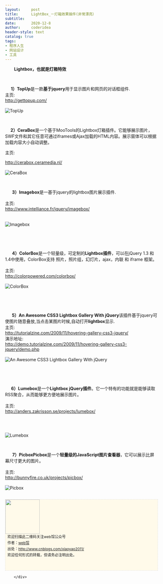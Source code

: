 ```yaml
---
layout:     post
title:      LightBox_－灯箱效果插件(非常漂亮）
subtitle:   
date:       2020-12-8
author:     coderidea
header-style: text
catalog: true
tags:
- 程序人生
- 网站设计
- 工具
--- 
```

<div class="postBody">
			<div id="cnblogs_post_body" class="blogpost-body"><p><strong>         Lightbox，也就是灯箱特效</strong></p>
<p><strong> </strong></p>
<div class="Name">    <strong> 1）TopUp</strong>是一款<strong>基于jquery</strong>用于显示图片和网页的对话框组件.
<div class="tool gray">主页:</div>
</div>
<div>
<div class="P">
<div class="V"><a href="http://gettopup.com/">http://gettopup.com/</a></div>
</div>
<div class="P">
<div class="K"> </div>
</div>
</div>
<div class="Img"><img src="http://www.open-lib.com/attachment/2011-10/19-22-41-1a.jpg" alt="TopUp" /></div>
<div class="Content">
<p>     </p>
<p>  <strong>   2）CeraBox</strong>是一个基于MooTools的Lightbox灯箱插件。它能够展示图片，SWF文件和其它任意可通过iframes或Ajax加载的HTML内容。展示窗体可以根据加载内容大小自动调整。</p>
<p>主页:</p>
<div>
<div class="P">
<div class="V"><a href="http://cerabox.ceramedia.nl/">http://cerabox.ceramedia.nl/</a></div>
</div>
<div class="P">
<div class="K"> </div>
</div>
</div>
<div class="Img"><img src="http://www.open-lib.com/attachment/2011-02/11-15-58-50b.jpg" alt="CeraBox" /></div>
<div class="Content">
<p> </p>
<div class="Name">
<div class="Name">     <strong> 3）Imagebox</strong>是一基于jquery的lightbox图片展示插件.
<div class="tool gray"> </div>
</div>
<div>
<div class="P">
<div class="K">主页:</div>
</div>
<div class="P">
<div class="V"><a href="http://www.intelliance.fr/jquery/imagebox/">http://www.intelliance.fr/jquery/imagebox/</a></div>
</div>
<div class="P">
<div class="K"> </div>
</div>
</div>
<br /><div class="Img"><img src="http://www.open-lib.com/attachment/2011-01/26-14-38-57e.jpg" alt="Imagebox" /></div>
<div class="Content">
<p> </p>
<p> </p>
<div class="Name">     <strong> 4）ColorBox</strong>是一个轻量级，可定制的<strong>Lightbox插件</strong>，可以在jQuery 1.3 和1.4中使用，ColorBox支持 照片，照片组，幻灯片，ajax，内联 和 iframe 框架。
<div class="tool gray"> </div>


</div>
<div>
<div class="P">
<div class="K">主页:</div>


</div>
<div class="P">
<div class="V"><a href="http://colorpowered.com/colorbox/">http://colorpowered.com/colorbox/</a></div>


</div>
<div class="P">
<div class="K"> </div>


</div>


</div>
<div class="Img"><img src="http://www.open-lib.com/attachment/2010-11/20-13-57-4a.jpg" alt="ColorBox" /></div>
<div class="Content">
<p> </p>
<p> </p>
<div class="Name">    <strong>  5）An Awesome CSS3 Lightbox Gallery With jQuery</strong>该插件基于jquery可使图片随意叠放,当点击某图片时候,自动打开<strong>lightbox</strong>显示.
<div class="tool gray">主页:</div>


</div>
<div>
<div class="P">
<div class="V"><a href="http://tutorialzine.com/2009/11/hovering-gallery-css3-jquery/">http://tutorialzine.com/2009/11/hovering-gallery-css3-jquery/</a></div>


</div>
<div class="P">
<div class="K">演示地址:</div>
<div class="V"><a href="http://demo.tutorialzine.com/2009/11/hovering-gallery-css3-jquery/demo.php">http://demo.tutorialzine.com/2009/11/hovering-gallery-css3-jquery/demo.php</a></div>


</div>
<div class="P">
<div class="K"> </div>


</div>


</div>
<div class="Img"><img src="http://www.open-lib.com/attachment/2010-09/22-13-38-0f.jpg" alt="An Awesome CSS3 Lightbox Gallery With jQuery" /></div>
<div class="Content">
<p> </p>
<p> </p>
<div class="Name">     <strong>6）Lumebox</strong>是一个<strong>Lightbox jQuery插件</strong>。它一个特有的功能就是能够读取RSS聚合，从而能够更方便地展示图片。
<div class="tool gray"> </div>


</div>
<div>
<div class="P">
<div class="K">主页:</div>


</div>
<div class="P">
<div class="V"><a href="http://anders.zakrisson.se/projects/lumebox/">http://anders.zakrisson.se/projects/lumebox/</a></div>


</div>
<div class="P">
<div class="K"> </div>


</div>


</div>
<p> </p>
<div class="Img"><img src="http://www.open-lib.com/attachment/2010-09-18/15-54-22b.png" alt="Lumebox" /></div>
<div class="Content">
<p> </p>
<div class="Name">      <strong>7）PicboxPicbox</strong>是一个<strong>轻量级的JavaScript图片查看器</strong>，它可以展示比屏幕尺寸更大的图片。</div>
<div class="Name">
<div class="tool gray"> </div>


</div>
<div>
<div class="P">
<div class="K">主页:</div>


</div>
<div class="P">
<div class="V"><a href="http://bunnyfire.co.uk/projects/picbox/">http://bunnyfire.co.uk/projects/picbox/</a></div>


</div>
<div class="P">
<div class="K"> </div>


</div>


</div>
<div class="Img"><img src="http://www.open-lib.com/attachment/2010-03-30/19-14-59d.jpg" alt="Picbox" /></div>
<div id="ckepop"> </div>
<div>
<p id="PSignature" style="line-height:20px;background:#FFFAEA no-repeat 2% 50%;font-size:12px;border:#e0e0e0 1px dashed;"><img title="web馆" src="https://files.cnblogs.com/xiaoyao2011/wx.gif" alt="" width="113" height="113" /><br />  欢迎扫描此二维码关注web馆公众号  <br />  作者：<a href="http://www.cnblogs.com/xiaoyao2011/">web馆</a>  <br />  出处：<a href="http://www.cnblogs.com/xiaoyao2011">http://www.cnblogs.com/xiaoyao2011/</a> <br />  欢迎任何形式的转载，但请务必注明出处。<br /><br /><br /></p>



</div>


</div>


</div>


</div>


</div>


</div>


</div>


</div></div><div id="MySignature"></div>
<div class="clear"></div>
<div id="blog_post_info_block">
<div id="BlogPostCategory"></div>
<div id="EntryTag"></div>
<div id="blog_post_info">
</div>
<div class="clear"></div>
<div id="post_next_prev"></div>
</div>


		</div>